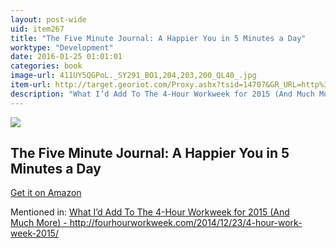 ```yaml
---
layout: post-wide
uid: item267
title: "The Five Minute Journal: A Happier You in 5 Minutes a Day"
worktype: "Development"
date: 2016-01-25 01:01:01
categories: book
image-url: 411UY5QGPoL._SY291_BO1,204,203,200_QL40_.jpg
item-url: http://target.georiot.com/Proxy.ashx?tsid=14707&GR_URL=http%3A%2F%2Fwww.amazon.com%2FFive-Minute-Journal-Happier-Minutes%2Fdp%2F0991846206
description: "What I’d Add To The 4-Hour Workweek for 2015 (And Much More) - http://fourhourworkweek.com/2014/12/23/4-hour-work-week-2015/"
---
```

<a href="http://target.georiot.com/Proxy.ashx?tsid=14707&GR_URL=http%3A%2F%2Fwww.amazon.com%2FFive-Minute-Journal-Happier-Minutes%2Fdp%2F0991846206" target="blank"><img src="../../../../img/thumbs/411UY5QGPoL._SY291_BO1,204,203,200_QL40_.jpg" class="prod-img"></a>
<h2>The Five Minute Journal: A Happier You in 5 Minutes a Day</h2>
<p><a href="http://target.georiot.com/Proxy.ashx?tsid=14707&GR_URL=http%3A%2F%2Fwww.amazon.com%2FFive-Minute-Journal-Happier-Minutes%2Fdp%2F0991846206" target="blank">Get it on Amazon</a><p>
<p>Mentioned in: <a href="http://fourhourworkweek.com/2014/12/23/4-hour-work-week-2015/" target="blank">What I’d Add To The 4-Hour Workweek for 2015 (And Much More) - http://fourhourworkweek.com/2014/12/23/4-hour-work-week-2015/</a></p>
